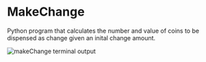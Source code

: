 # MakeChange

Python program that calculates the number and value of coins to be dispensed as change given an inital change amount. 

![makeChange terminal output](https://github.com/Teason16/MakeChange/assets/77451519/06e19929-d4d0-42cb-b4b0-f4f9f7a19ed5)
